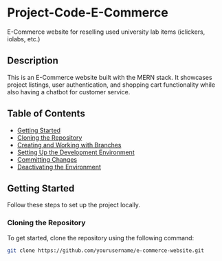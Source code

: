 # Project-Code-E-Commerce
E-Commerce website for reselling used university lab items (iclickers, iolabs, etc.)

## Description
This is an E-Commerce website built with the MERN stack. It showcases project listings, user authentication, and shopping cart functionality while also having a chatbot for
customer service.

## Table of Contents
- [Getting Started](#getting-started)
- [Cloning the Repository](#cloning-the-repository)
- [Creating and Working with Branches](#creating-and-working-with-branches)
- [Setting Up the Development Environment](#setting-up-the-development-environment)
- [Committing Changes](#committing-changes)
- [Deactivating the Environment](#deactivating-the-environment)

## Getting Started
Follow these steps to set up the project locally.

### Cloning the Repository
To get started, clone the repository using the following command:

```bash
git clone https://github.com/yourusername/e-commerce-website.git
